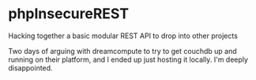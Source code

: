 # phpInsecureREST
Hacking together a basic modular REST API to drop into other projects


Two days of arguing with dreamcompute to try to get couchdb up and running on their platform, and I ended up just hosting it locally. I'm deeply disappointed.